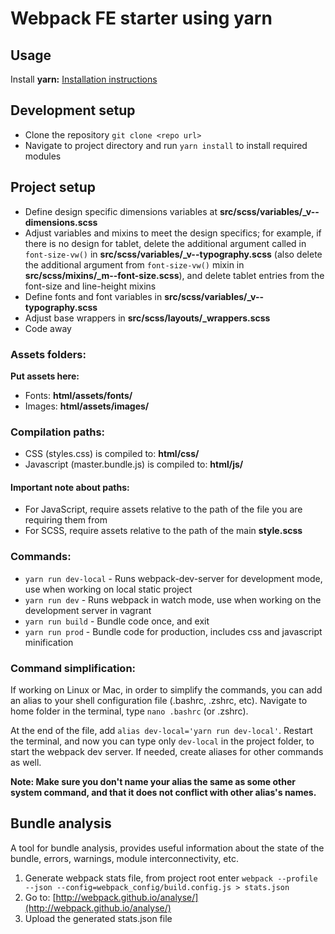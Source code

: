 # Webpack FE starter using yarn  

## Usage  
Install **yarn:** [Installation instructions](https://yarnpkg.com/en/docs/install)  

## Development setup
* Clone the repository ```git clone <repo url>```
* Navigate to project directory and run ```yarn install``` to install required modules

## Project setup
* Define design specific dimensions variables at **src/scss/variables/_v--dimensions.scss**
* Adjust variables and mixins to meet the design specifics; for example, if there is no design for tablet, delete the additional argument called in ```font-size-vw()``` in **src/scss/variables/_v--typography.scss** (also delete the additional argument from ```font-size-vw()``` mixin in **src/scss/mixins/_m--font-size.scss**), and delete tablet entries from the font-size and line-height mixins
* Define fonts and font variables in **src/scss/variables/_v--typography.scss**
* Adjust base wrappers in **src/scss/layouts/_wrappers.scss**
* Code away

### Assets folders:
**Put assets here:**
* Fonts: **html/assets/fonts/**
* Images: **html/assets/images/**

### Compilation paths:
* CSS (styles.css) is compiled to: **html/css/**
* Javascript (master.bundle.js) is compiled to: **html/js/**

#### Important note about paths:
* For JavaScript, require assets relative to the path of the file you are requiring them from
* For SCSS, require assets relative to the path of the main **style.scss**

### Commands:
* ```yarn run dev-local``` - Runs webpack-dev-server for development mode, use when working on local static project
* ```yarn run dev``` - Runs webpack in watch mode, use when working on the development server in vagrant
* ```yarn run build``` - Bundle code once, and exit
* ```yarn run prod``` - Bundle code for production, includes css and javascript minification

### Command simplification:
If working on Linux or Mac, in order to simplify the commands, you can add an alias to your shell configuration file (.bashrc, .zshrc, etc). Navigate to home folder in the terminal, type ```nano .bashrc``` (or .zshrc).

At the end of the file, add ```alias dev-local='yarn run dev-local'```. Restart the terminal, and now you can type only ```dev-local``` in the project folder, to start the webpack dev server. If needed, create aliases for other commands as well.

**Note: Make sure you don't name your alias the same as some other system command, and that it does not conflict with other alias's names.**

## Bundle analysis
A tool for bundle analysis, provides useful information about the state of the bundle, errors, warnings, module interconnectivity, etc.

1. Generate webpack stats file, from project root enter ```webpack --profile --json --config=webpack_config/build.config.js > stats.json```
2. Go to: [http://webpack.github.io/analyse/](http://webpack.github.io/analyse/)
3. Upload the generated stats.json file
